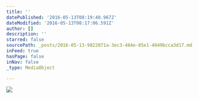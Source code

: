 ```yaml
---
title: ''
datePublished: '2016-05-13T08:19:40.967Z'
dateModified: '2016-05-13T08:17:06.591Z'
author: []
description: ''
starred: false
sourcePath: _posts/2016-05-13-9822071a-3ec3-484e-85e1-4049bcca3d17.md
inFeed: true
hasPage: false
inNav: false
_type: MediaObject

---
```

![](https://the-grid-user-content.s3-us-west-2.amazonaws.com/a226b9eb-68e5-4196-bfb4-8c911af9c972.jpg)